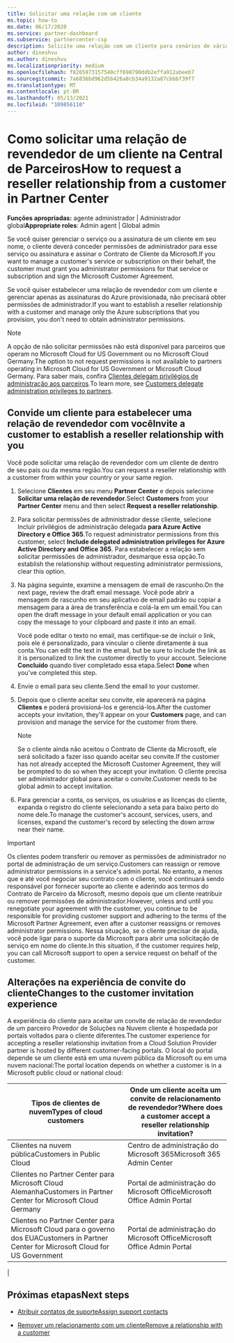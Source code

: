 ```yaml
---
title: Solicitar uma relação com um cliente
ms.topic: how-to
ms.date: 06/17/2020
ms.service: partner-dashboard
ms.subservice: partnercenter-csp
description: Solicite uma relação com um cliente para cenários de vários parceiros e vários canais ou se os privilégios de administrador delegado para um cliente precisam ser restaurados.
author: dineshvu
ms.author: dineshvu
ms.localizationpriority: medium
ms.openlocfilehash: f8265973157540cff698790ddb2effa912abeeb7
ms.sourcegitcommit: 7a6836bd962d5b426a8cb34a9132a87cbbbf39f7
ms.translationtype: MT
ms.contentlocale: pt-BR
ms.lasthandoff: 05/13/2021
ms.locfileid: "109856110"
---
```

# <a name="how-to-request-a-reseller-relationship-from-a-customer-in-partner-center"></a><span data-ttu-id="03d82-103">Como solicitar uma relação de revendedor de um cliente na Central de Parceiros</span><span class="sxs-lookup"><span data-stu-id="03d82-103">How to request a reseller relationship from a customer in Partner Center</span></span>

<span data-ttu-id="03d82-104">**Funções apropriadas:** agente administrador | Administrador global</span><span class="sxs-lookup"><span data-stu-id="03d82-104">**Appropriate roles**: Admin agent | Global admin</span></span>

<span data-ttu-id="03d82-105">Se você quiser gerenciar o serviço ou a assinatura de um cliente em seu nome, o cliente deverá conceder permissões de administrador para esse serviço ou assinatura e assinar o Contrato de Cliente da Microsoft.</span><span class="sxs-lookup"><span data-stu-id="03d82-105">If you want to manage a customer's service or subscription on their behalf, the customer must grant you administrator permissions for that service or subscription and sign the Microsoft Customer Agreement.</span></span>

<span data-ttu-id="03d82-106">Se você quiser estabelecer uma relação de revendedor com um cliente e gerenciar apenas as assinaturas do Azure provisionada, não precisará obter permissões de administrador.</span><span class="sxs-lookup"><span data-stu-id="03d82-106">If you want to establish a reseller relationship with a customer and manage only the Azure subscriptions that you provision, you don't need to obtain administrator permissions.</span></span>

>[!NOTE] 
><span data-ttu-id="03d82-107">A opção de não solicitar permissões não está disponível para parceiros que operam no Microsoft Cloud for US Government ou no Microsoft Cloud Germany.</span><span class="sxs-lookup"><span data-stu-id="03d82-107">The option to not request permissions is not available to partners operating in Microsoft Cloud for US Government or Microsoft Cloud Germany.</span></span> <span data-ttu-id="03d82-108">Para saber mais, confira [Clientes delegam privilégios de administração aos parceiros](customers-revoke-admin-privileges.md).</span><span class="sxs-lookup"><span data-stu-id="03d82-108">To learn more, see [Customers delegate administration privileges to partners](customers-revoke-admin-privileges.md).</span></span>

## <a name="invite-a-customer-to-establish-a-reseller-relationship-with-you"></a><span data-ttu-id="03d82-109">Convide um cliente para estabelecer uma relação de revendedor com você</span><span class="sxs-lookup"><span data-stu-id="03d82-109">Invite a customer to establish a reseller relationship with you</span></span>

<span data-ttu-id="03d82-110">Você pode solicitar uma relação de revendedor com um cliente de dentro de seu país ou da mesma região.</span><span class="sxs-lookup"><span data-stu-id="03d82-110">You can request a reseller relationship with a customer from within your country or your same region.</span></span>

1. <span data-ttu-id="03d82-111">Selecione **Clientes** em seu menu **Partner Center** e depois selecione **Solicitar uma relação de revendedor**.</span><span class="sxs-lookup"><span data-stu-id="03d82-111">Select **Customers** from your **Partner Center** menu and then select **Request a reseller relationship**.</span></span>

2. <span data-ttu-id="03d82-112">Para solicitar permissões de administrador desse cliente, selecione Incluir privilégios de administração delegada **para Azure Active Directory e Office 365**.</span><span class="sxs-lookup"><span data-stu-id="03d82-112">To request administrator permissions from this customer, select **Include delegated administration privileges for Azure Active Directory and Office 365**.</span></span> <span data-ttu-id="03d82-113">Para estabelecer a relação sem solicitar permissões de administrador, desmarque essa opção.</span><span class="sxs-lookup"><span data-stu-id="03d82-113">To establish the relationship without requesting administrator permissions, clear this option.</span></span>

3. <span data-ttu-id="03d82-114">Na página seguinte, examine a mensagem de email de rascunho.</span><span class="sxs-lookup"><span data-stu-id="03d82-114">On the next page, review the draft email message.</span></span> <span data-ttu-id="03d82-115">Você pode abrir a mensagem de rascunho em seu aplicativo de email padrão ou copiar a mensagem para a área de transferência e colá-la em um email.</span><span class="sxs-lookup"><span data-stu-id="03d82-115">You can open the draft message in your default email application or you can copy the message to your clipboard and paste it into an email.</span></span>

   <span data-ttu-id="03d82-116">Você pode editar o texto no email, mas certifique-se de incluir o link, pois ele é personalizado, para vincular o cliente diretamente à sua conta.</span><span class="sxs-lookup"><span data-stu-id="03d82-116">You can edit the text in the email, but be sure to include the link as it is personalized to link the customer directly to your account.</span></span> <span data-ttu-id="03d82-117">Selecione **Concluído** quando tiver completado essa etapa.</span><span class="sxs-lookup"><span data-stu-id="03d82-117">Select **Done** when you've completed this step.</span></span>

4. <span data-ttu-id="03d82-118">Envie o email para seu cliente.</span><span class="sxs-lookup"><span data-stu-id="03d82-118">Send the email to your customer.</span></span>

5. <span data-ttu-id="03d82-119">Depois que o cliente aceitar seu convite, ele aparecerá na página **Clientes** e poderá provisioná-los e gerenciá-los.</span><span class="sxs-lookup"><span data-stu-id="03d82-119">After the customer accepts your invitation, they'll appear on your **Customers** page, and can provision and manage the service for the customer from there.</span></span>

   > [!NOTE]
   > <span data-ttu-id="03d82-120">Se o cliente ainda não aceitou o Contrato de Cliente da Microsoft, ele será solicitado a fazer isso quando aceitar seu convite.</span><span class="sxs-lookup"><span data-stu-id="03d82-120">If the customer has not already accepted the Microsoft Customer Agreement, they will be prompted to do so when they accept your invitation.</span></span> <span data-ttu-id="03d82-121">O cliente precisa ser administrador global para aceitar o convite.</span><span class="sxs-lookup"><span data-stu-id="03d82-121">Customer needs to be global admin to accept invitation.</span></span>

6. <span data-ttu-id="03d82-122">Para gerenciar a conta, os serviços, os usuários e as licenças do cliente, expanda o registro do cliente selecionando a seta para baixo perto do nome dele.</span><span class="sxs-lookup"><span data-stu-id="03d82-122">To manage the customer's account, services, users, and licenses, expand the customer's record by selecting the down arrow near their name.</span></span>

> [!IMPORTANT]  
> <span data-ttu-id="03d82-123">Os clientes podem transferir ou remover as permissões de administrador no portal de administração de um serviço.</span><span class="sxs-lookup"><span data-stu-id="03d82-123">Customers can reassign or remove administrator permissions in a service's admin portal.</span></span> <span data-ttu-id="03d82-124">No entanto, a menos que e até você negociar seu contrato com o cliente, você continuará sendo responsável por fornecer suporte ao cliente e aderindo aos termos do Contrato de Parceiro da Microsoft, mesmo depois que um cliente reatribuir ou remover permissões de administrador.</span><span class="sxs-lookup"><span data-stu-id="03d82-124">However, unless and until you renegotiate your agreement with the customer, you continue to be responsible for providing customer support and adhering to the terms of the Microsoft Partner Agreement, even after a customer reassigns or removes administrator permissions.</span></span> <span data-ttu-id="03d82-125">Nessa situação, se o cliente precisar de ajuda, você pode ligar para o suporte da Microsoft para abrir uma solicitação de serviço em nome do cliente.</span><span class="sxs-lookup"><span data-stu-id="03d82-125">In this situation, if the customer requires help, you can call Microsoft support to open a service request on behalf of the customer.</span></span>

## <a name="changes-to-the-customer-invitation-experience"></a><span data-ttu-id="03d82-126">Alterações na experiência de convite do cliente</span><span class="sxs-lookup"><span data-stu-id="03d82-126">Changes to the customer invitation experience</span></span>

<span data-ttu-id="03d82-127">A experiência do cliente para aceitar um convite de relação de revendedor de um parceiro Provedor de Soluções na Nuvem cliente é hospedada por portais voltados para o cliente diferentes.</span><span class="sxs-lookup"><span data-stu-id="03d82-127">The customer experience for accepting a reseller relationship invitation from a Cloud Solution Provider partner is hosted by different customer-facing portals.</span></span> <span data-ttu-id="03d82-128">O local do portal depende se um cliente está em uma nuvem pública da Microsoft ou em uma nuvem nacional:</span><span class="sxs-lookup"><span data-stu-id="03d82-128">The portal location depends on whether a customer is in a Microsoft public cloud or national cloud:</span></span>

|<span data-ttu-id="03d82-129">Tipos de clientes de nuvem</span><span class="sxs-lookup"><span data-stu-id="03d82-129">Types of cloud customers</span></span>  | <span data-ttu-id="03d82-130">Onde um cliente aceita um convite de relacionamento de revendedor?</span><span class="sxs-lookup"><span data-stu-id="03d82-130">Where does a customer accept a reseller relationship invitation?</span></span> |
|---------|---------
| <span data-ttu-id="03d82-131">Clientes na nuvem pública</span><span class="sxs-lookup"><span data-stu-id="03d82-131">Customers in Public Cloud</span></span> | <span data-ttu-id="03d82-132">Centro de administração do Microsoft 365</span><span class="sxs-lookup"><span data-stu-id="03d82-132">Microsoft 365 Admin Center</span></span> |
| <span data-ttu-id="03d82-133">Clientes no Partner Center para Microsoft Cloud Alemanha</span><span class="sxs-lookup"><span data-stu-id="03d82-133">Customers in Partner Center for Microsoft Cloud Germany</span></span> | <span data-ttu-id="03d82-134">Portal de administração do Microsoft Office</span><span class="sxs-lookup"><span data-stu-id="03d82-134">Microsoft Office Admin Portal</span></span> |
| <span data-ttu-id="03d82-135">Clientes no Partner Center para Microsoft Cloud para o governo dos EUA</span><span class="sxs-lookup"><span data-stu-id="03d82-135">Customers in Partner Center for Microsoft Cloud for US Government</span></span> | <span data-ttu-id="03d82-136">Portal de administração do Microsoft Office</span><span class="sxs-lookup"><span data-stu-id="03d82-136">Microsoft Office Admin Portal</span></span> |
|

## <a name="next-steps"></a><span data-ttu-id="03d82-137">Próximas etapas</span><span class="sxs-lookup"><span data-stu-id="03d82-137">Next steps</span></span>

- [<span data-ttu-id="03d82-138">Atribuir contatos de suporte</span><span class="sxs-lookup"><span data-stu-id="03d82-138">Assign support contacts</span></span>](assign-support-contacts.md)

- [<span data-ttu-id="03d82-139">Remover um relacionamento com um cliente</span><span class="sxs-lookup"><span data-stu-id="03d82-139">Remove a relationship with a customer</span></span>](remove-a-relationship.md)
